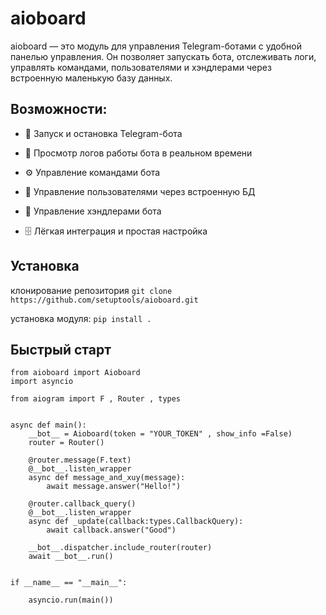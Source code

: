 # aioboard

aioboard — это модуль для управления Telegram-ботами с удобной панелью управления. Он позволяет запускать бота, отслеживать логи, управлять командами, пользователями и хэндлерами через встроенную маленькую базу данных.

##  Возможности:

- 🚀 Запуск и остановка Telegram-бота

- 📜 Просмотр логов работы бота в реальном времени

- ⚙ Управление командами бота

- 👥 Управление пользователями через встроенную БД

- 🔧 Управление хэндлерами бота

- 🗄 Лёгкая интеграция и простая настройка

## Установка

клонирование репозитория
`git clone https://github.com/setuptools/aioboard.git`

установка модуля:
`pip install .`

## Быстрый старт


```
from aioboard import Aioboard
import asyncio

from aiogram import F , Router , types


async def main():
    __bot__ = Aioboard(token = "YOUR_TOKEN" , show_info =False)
    router = Router()

    @router.message(F.text)
    @__bot__.listen_wrapper
    async def message_and_xuy(message):
        await message.answer("Hello!")
       
    @router.callback_query()
    @__bot__.listen_wrapper
    async def _update(callback:types.CallbackQuery):
        await callback.answer("Good")

    __bot__.dispatcher.include_router(router)
    await __bot__.run()
    

if __name__ == "__main__":
    
    asyncio.run(main())

```


